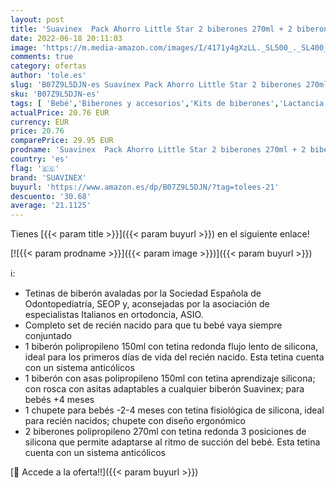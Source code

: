 ```yaml
---
layout: post
title: 'Suavinex  Pack Ahorro Little Star 2 biberones 270ml + 2 biberones 150ml + Chupete -2-4 meses  Azul'
date: 2022-06-18 20:11:03
image: 'https://m.media-amazon.com/images/I/4171y4gXzLL._SL500_._SL400_.jpg'
comments: true
category: ofertas
author: 'tole.es'
slug: 'B07Z9L5DJN-es Suavinex Pack Ahorro Little Star 2 biberones 270ml + 2...'
sku: 'B07Z9L5DJN-es'
tags: [ 'Bebé','Biberones y accesorios','Kits de biberones','Lactancia y alimentación','biberones','chupete','suavinex','🇪🇸', ]
actualPrice: 20.76 EUR
currency: EUR
price: 20.76
comparePrice: 29.95 EUR
prodname: 'Suavinex  Pack Ahorro Little Star 2 biberones 270ml + 2 biberones 150ml + Chupete -2-4 meses  Azul'
country: 'es'
flag: '🇪🇸'
brand: 'SUAVINEX'
buyurl: 'https://www.amazon.es/dp/B07Z9L5DJN/?tag=tolees-21'
descuento: '30.68'
average: '21.1125'
---
```


Tienes [{{< param title >}}]({{< param buyurl >}}) en el siguiente enlace!

[![{{< param prodname >}}]({{< param image >}})]({{< param buyurl >}})

ℹ️:

- Tetinas de biberón avaladas por la Sociedad Española de Odontopediatría, SEOP y, aconsejadas por la asociación de especialistas Italianos en ortodoncia, ASIO.
- Completo set de recién nacido para que tu bebé vaya siempre conjuntado
- 1 biberón polipropileno 150ml con tetina redonda flujo lento de silicona, ideal para los primeros días de vida del recién nacido. Esta tetina cuenta con un sistema anticólicos
- 1 biberón con asas polipropileno 150ml con tetina aprendizaje silicona; con rosca con asitas adaptables a cualquier biberón Suavinex; para bebés +4 meses
- 1 chupete para bebés -2-4 meses con tetina fisiológica de silicona, ideal para recién nacidos; chupete con diseño ergonómico
- 2 biberones polipropileno 270ml con tetina redonda 3 posiciones de silicona que permite adaptarse al ritmo de succión del bebé. Esta tetina cuenta con un sistema anticólicos

[🛒 Accede a la oferta!!]({{< param buyurl >}})
